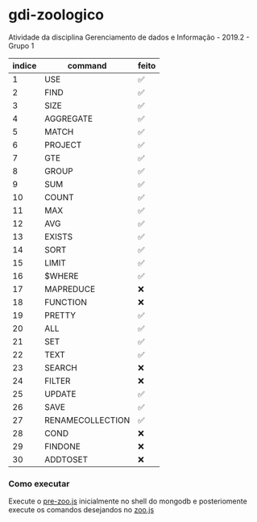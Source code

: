 # gdi-zoologico
Atividade da disciplina Gerenciamento de dados e Informação - 2019.2 - Grupo 1

| indice    | command   | feito |
| --------- | --------- | ----- |
| 1         | USE       | ✅    |
| 2         | FIND      | ✅    |
| 3         | SIZE      | ✅    |
| 4         | AGGREGATE | ✅    |
| 5         | MATCH     | ✅    |
| 6         | PROJECT   | ✅    |
| 7         | GTE       | ✅    |
| 8         | GROUP     | ✅    |
| 9         | SUM       | ✅    |
| 10        | COUNT     | ✅    |
| 11        | MAX       | ✅    |
| 12        | AVG       | ✅    |
| 13        | EXISTS    | ✅    |
| 14        | SORT      | ✅    |
| 15        | LIMIT     | ✅    |
| 16        | $WHERE    | ✅    |
| 17        | MAPREDUCE | ❌    |
| 18        | FUNCTION  | ❌    |
| 19        | PRETTY    | ✅    |
| 20        | ALL       | ✅    |
| 21        | SET       | ✅    |
| 22        | TEXT      | ✅    |
| 23        | SEARCH    | ❌    |
| 24        | FILTER    | ❌    |
| 25        | UPDATE    | ✅    |
| 26        | SAVE      | ✅    |
| 27        | RENAMECOLLECTION | ✅    |
| 28        | COND      | ❌    |
| 29        | FINDONE   | ❌    |
| 30        | ADDTOSET  | ❌    |

### Como executar

Execute o [pre-zoo.js](/pre-zoo.js) inicialmente no shell do mongodb e posteriomente execute os comandos desejandos no [zoo.js](/zoo.js) 